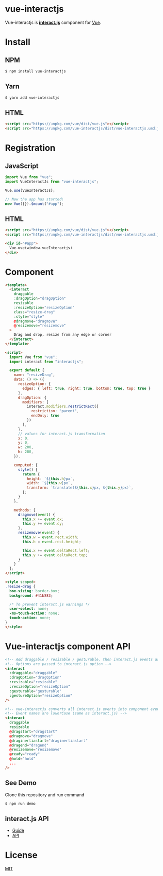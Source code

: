 # vue-interactjs

Vue-interactjs is **[interact.js](https://interactjs.io/)** component for [Vue](http://vuejs.org).

# Install

## NPM

```sh
$ npm install vue-interactjs
```

## Yarn

```sh
$ yarn add vue-interactjs
```

## HTML

```html
<script src="https://unpkg.com/vue/dist/vue.js"></script>
<script src="https://unpkg.com/vue-interactjs/dist/vue-interactjs.umd.js"></script>
```

# Registration

## JavaScript

```javascript
import Vue from "vue";
import VueInteractJs from "vue-interactjs";

Vue.use(VueInteractJs);

// Now the app has started!
new Vue({}).$mount("#app");
```

## HTML

```html
<script src="https://unpkg.com/vue/dist/vue.js"></script>
<script src="https://unpkg.com/vue-interactjs/dist/vue-interactjs.umd.js"></script>

<div id="#app">
  Vue.use(window.vueInteractjs)
</div>
```

# Component

```html
<template>
  <interact
    draggable
    :dragOption="dragOption"
    resizable
    :resizeOption="resizeOption"
    class="resize-drag"
    :style="style"
    @dragmove="dragmove"
    @resizemove="resizemove"
  >
    Drag and drop, resize from any edge or corner
  </interact>
</template>

<script>
  import Vue from "vue";
  import interact from "interactjs";

  export default {
    name: "resizeDrag",
    data: () => ({
      resizeOption: {
        edges: { left: true, right: true, bottom: true, top: true }
      },
      dragOption: {
        modifiers: [
          interact.modifiers.restrictRect({
            restriction: "parent",
            endOnly: true
          })
        ],
      },
      // values for interact.js transformation
      x: 0,
      y: 0,
      w: 200,
      h: 200,
    }),

    computed: {
      style() {
        return {
          height: `${this.h}px`,
          width: `${this.w}px`,
          transform: `translate(${this.x}px, ${this.y}px)`,
        };
      }
    },

    methods: {
      dragmove(event) {
        this.x += event.dx;
        this.y += event.dy;
      },
      resizemove(event) {
        this.w = event.rect.width;
        this.h = event.rect.height;

        this.x += event.deltaRect.left;
        this.y += event.deltaRect.top;
      }
    }
  };
</script>

<style scoped>
.resize-drag {
  box-sizing: border-box;
  background: #41b883;

  /* To prevent interact.js warnings */
  user-select: none;
  -ms-touch-action: none;
  touch-action: none;
}
</style>
```

# Vue-interactjs component API

```html
<!-- Add draggable / resizable / gesturable, then interact.js events are enabled -->
<!-- Options are passed to interact.js option -->
<interact
  :draggable="draggable"
  :dragOption="dragOption"
  :resizable="resizable"
  :resizeOption="resizeOption"
  :gesturable="gesturable"
  :gestureOption="resizeOption"
/>
```

```html
<!-- vue-interactjs converts all interact.js events into component events, e.g.: -->
<!-- Event names are lowerCase (same as interact.js) -->
<interact
  draggable
  resizable
  @dragstart="dragstart"
  @dragmove="dragmove"
  @draginertiastart="draginertiastart"
  @dragend="dragend"
  @resizemove="resizemove"
  @ready="ready"
  @hold="hold"
  ...
/>
```

## See Demo

Clone this repository and run command

```sh
$ npm run demo
```

## interact.js API

- [Guide](https://interactjs.io/docs/)
- [API](https://interactjs.io/docs/api/Interactable.html)

# License

[MIT](https://github.com/yoroshikudozo/vue-interactjs/blob/master/LICENSE)
